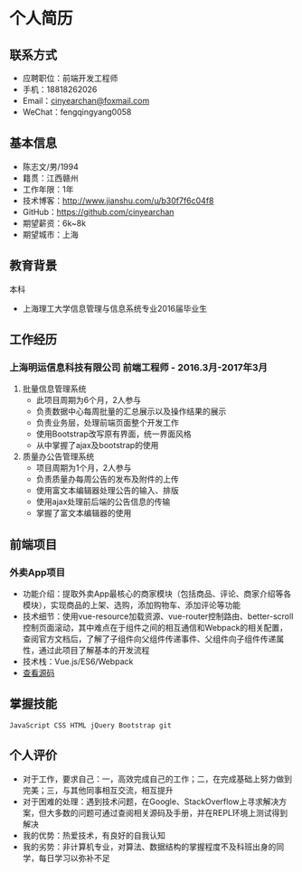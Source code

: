 # 个人简历
## 联系方式
- 应聘职位：前端开发工程师
- 手机：18818262026
- Email：cinyearchan@foxmail.com
- WeChat：fengqingyang0058

## 基本信息
- 陈志文/男/1994
- 籍贯：江西赣州
- 工作年限：1年
- 技术博客：http://www.jianshu.com/u/b30f7f6c04f8
- GitHub：https://github.com/cinyearchan
- 期望薪资：6k~8k
- 期望城市：上海

## 教育背景
   本科
   - 上海理工大学信息管理与信息系统专业2016届毕业生

## 工作经历
### 上海明运信息科技有限公司 前端工程师 - 2016.3月-2017年3月
1. 批量信息管理系统
   - 此项目周期为6个月，2人参与
   - 负责数据中心每周批量的汇总展示以及操作结果的展示
   - 负责业务层，处理前端页面整个开发工作
   - 使用Bootstrap改写原有界面，统一界面风格
   - 从中掌握了ajax及bootstrap的使用
2. 质量办公告管理系统
   - 项目周期为1个月，2人参与
   - 负责质量办每周公告的发布及附件的上传
   - 使用富文本编辑器处理公告的输入、排版
   - 使用ajax处理前后端的公告信息的传输
   - 掌握了富文本编辑器的使用

## 前端项目
### 外卖App项目
- 功能介绍：提取外卖App最核心的商家模块（包括商品、评论、商家介绍等各模块），实现商品的上架、选购，添加购物车、添加评论等功能
- 技术细节：使用vue-resource加载资源、vue-router控制路由、better-scroll控制页面滚动，其中难点在于组件之间的相互通信和Webpack的相关配置，查阅官方文档后，了解了子组件向父组件传递事件、父组件向子组件传递属性，通过此项目了解基本的开发流程
- 技术栈：Vue.js/ES6/Webpack
- [查看源码](https://github.com/cinyearchan/sell-demo)

## 掌握技能
`JavaScript CSS HTML jQuery Bootstrap git`

## 个人评价
- 对于工作，要求自己：一，高效完成自己的工作；二，在完成基础上努力做到完美；三，与其他同事相互交流，相互提升
- 对于困难的处理：遇到技术问题，在Google、StackOverflow上寻求解决方案，但大多数的问题可通过查阅相关源码及手册，并在REPL环境上测试得到解决
- 我的优势：热爱技术，有良好的自我认知
- 我的劣势：非计算机专业，对算法、数据结构的掌握程度不及科班出身的同学，每日学习以弥补不足